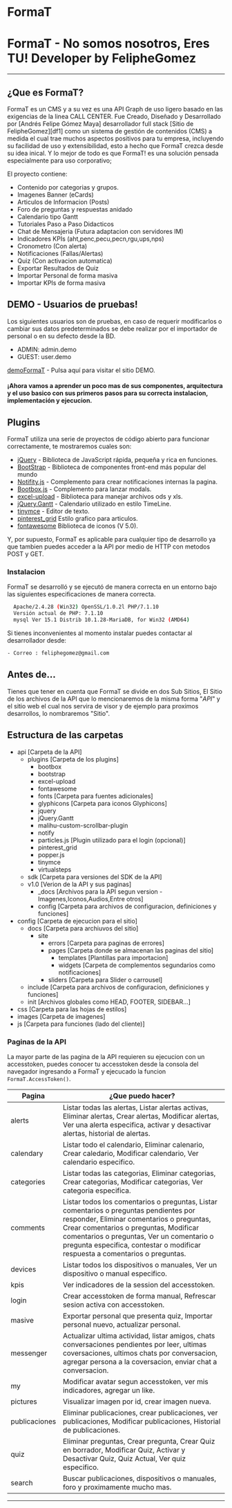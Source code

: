 # FormaT

# FormaT - No somos nosotros, Eres TU! Developer by FelipheGomez
---

## ¿Que es FormaT?
FormaT es un CMS y a su vez es una API Graph de uso ligero basado en las exigencias de la linea CALL CENTER. Fue Creado, Diseñado y Desarrollado por [Andrés Felipe Gómez Maya] desarrollador full stack [Sitio de FelipheGomez][df1] como un sistema de gestión de contenidos (CMS) a medida el cual trae muchos aspectos positivos para tu empresa, incluyendo su facilidad de uso y extensibilidad, esto a hecho que FormaT crezca desde su idea inical. Y lo mejor de todo es que FormaT! es una solución pensada especialmente para uso corporativo;

El proyecto contiene:
  - Contenido por categorias y grupos. 
  - Imagenes Banner (eCards)
  - Articulos de Informacion (Posts)
  - Foro de preguntas y respuestas anidado
  - Calendario tipo Gantt
  - Tutoriales Paso a Paso Didacticos
  - Chat de Mensajeria (Futura adaptacion con servidores IM)
  - Indicadores KPIs (aht,penc,pecu,pecn,rgu,ups,nps)
  - Cronometro (Con alerta)
  - Notificaciones (Fallas/Alertas)
  - Quiz (Con activacion automatica)
  - Exportar Resultados de Quiz
  - Importar Personal de forma masiva
  - Importar KPIs de forma masiva

## DEMO - Usuarios de pruebas!
Los siguientes usuarios son de pruebas, en caso de requerir modificarlos o cambiar sus datos predeterminados se debe realizar por el importador de personal o en su defecto desde la BD.
  - ADMIN: admin.demo
  - GUEST: user.demo

[demoFormaT] - Pulsa aquí para visitar el sitio DEMO.

#### ¡Ahora vamos a aprender un poco mas de sus **componentes**, **arquitectura** y el **uso basico** con sus primeros pasos para su correcta **instalacion**, **implementación** y **ejecucion**.

## Plugins
FormaT utiliza una serie de proyectos de código abierto para funcionar correctamente, te mostraremos cuales son:

* [jQuery] - Biblioteca de JavaScript rápida, pequeña y rica en funciones.
* [BootStrap] - Biblioteca de componentes front-end más popular del mundo
* [Notifity.js] - Complemento para crear notificaciones internas la pagina.
* [Bootbox.js] - Complemento para lanzar modals.
* [excel-upload] - Biblioteca para manejar archivos ods y xls.
* [jQuery.Gantt] - Calendario utilizado en estilo TimeLine.
* [tinymce] - Editor de texto.
* [pinterest_grid] Estilo grafico para articulos.
* [fontawesome] Biblioteca de iconos (V 5.0).

Y, por supuesto, FormaT es aplicable para cualquier tipo de desarrollo ya que tambien puedes acceder a la API por medio de HTTP con metodos POST y GET.

### Instalacion
FormaT se desarrolló y se ejecutó de manera correcta en un entorno bajo las siguientes especificaciones de manera correcta.

```sh
  Apache/2.4.28 (Win32) OpenSSL/1.0.2l PHP/7.1.10
  Versión actual de PHP: 7.1.10
  mysql Ver 15.1 Distrib 10.1.28-MariaDB, for Win32 (AMD64)
```

Si tienes inconvenientes al momento instalar puedes contactar al desarrollador desde:

```sh
- Correo : feliphegomez@gmail.com
```

## Antes de...
Tienes que tener en cuenta que FormaT se divide en dos Sub Sitios, El Sitio de los archivos de la API que lo mencionaremos de la misma forma "*API*" y el sitio web el cual nos servira de visor y de ejemplo para proximos desarrollos, lo nombraremos "Sitio".

## Estructura de las carpetas
 * api [Carpeta de la API]
    * plugins [Carpeta de los plugins]
        * bootbox
        * bootstrap
        * excel-upload
        * fontawesome
        * fonts [Carpeta para fuentes adicionales]
        * glyphicons [Carpeta para iconos Glyphicons]
        * jquery
        * jQuery.Gantt
        * malihu-custom-scrollbar-plugin
        * notify
        * particles.js [Plugin utilizado para el login (opcional)]
        * pinterest_grid
        * popper.js
        * tinymce
        * virtualsteps
    * sdk [Carpeta para versiones del SDK de la API]
    * v1.0 [Verion de la API y sus paginas]
        * _docs [Archivos para la API segun version - Imagenes,Iconos,Audios,Entre otros]
        * config [Carpeta para archivos de configuracion, definiciones y funciones]
 * config [Carpeta de ejecucion para el sitio]
    * docs [Carpeta para archiuvos del sitio]
        * site
            * errors [Carpeta para paginas de errores]
            * pages [Carpeta donde se almacenan las paginas del sitio]
                * templates [Plantillas para importacion]
                * widgets [Carpeta de complementos segundarios como notificaciones]
            * sliders [Carpeta para Slider o carrousel]
    * include [Carpeta para archivos de configuracion, definiciones y funciones]
    * init [Archivos globales como HEAD, FOOTER, SIDEBAR...]
 * css [Carpeta para las hojas de estilos]
 * images [Carpeta de imagenes]
 * js [Carpeta para funciones (lado del cliente)]

### Paginas de la API

La mayor parte de las pagina de la API requieren su ejecucion con un accesstoken, puedes conocer tu accesstoken desde la consola del navegador ingresando a FormaT y ejecucado la funcion `` FormaT.AccessToken() ``.

| Pagina | ¿Que puedo hacer? |
| ------ | ------ |
| alerts | Listar todas las alertas, Listar alertas activas, Eliminar alertas, Crear alertas, Modificar alertas, Ver una alerta especifica, activar y desactivar alertas, historial de alertas. |
| calendary | Listar todo el calendario, Eliminar calenario, Crear caledario, Modificar calendario, Ver calendario especifico. |
| categories | Listar todas las categorias, Eliminar categorias, Crear categorias, Modificar categorias, Ver categoria especifica. |
| comments | Listar todos los comentarios o preguntas, Listar comentarios o preguntas pendientes por responder, Eliminar comentarios o preguntas, Crear comentarios o preguntas, Modificar comentarios o preguntas, Ver un comentario o pregunta especifica, contestar o modificar respuesta a comentarios o preguntas. |
| devices | Listar todos los dispositivos o manuales, Ver un dispositivo o manual especifico. |
| kpis | Ver indicadores de la session del accesstoken. |
| login | Crear accesstoken de forma manual, Refrescar sesion activa con accesstoken. |
| masive | Exportar personal que presenta quiz, Importar personal nuevo, actualizar personal. |
| messenger | Actualizar ultima actividad, listar amigos, chats conversaciones pendientes por leer, ultimas coversaciones, ultimos chats por conversacion, agregar persona a la coversacion, enviar chat a conversacion. |
| my | Modificar avatar segun accesstoken, ver mis indicadores, agregar un like. |
| pictures | Visualizar imagen por id, crear imagen nueva. |
| publicaciones | Eliminar publicaciones, crear publicaciones, ver publicaciones, Modificar publicaciones, Historial de publicaciones. |
| quiz | Eliminar preguntas, Crear pregunta, Crear Quiz en borrador, Modificar Quiz, Activar y Desactivar Quiz, Quiz Actual, Ver quiz especifico. |
| search | Buscar publicaciones, dispositivos o manuales, foro y proximamente mucho mas. |
---

[jQuery]: <https://jquery.com/>
[BootStrap]: <http://getbootstrap.com/>
[Notifity.js]: <https://notifyjs.com/>
[Bootbox.js]: <http://bootboxjs.com/>
[excel-upload]: <https://github.com/PHPOffice/PHPExcel>
[jQuery.Gantt]: <http://taitems.github.io/jQuery.Gantt/>
[tinymce]: <https://www.tinymce.com/>
[pinterest_grid]: <https://github.com/ivmelo/jQuery-Pinterest-Grid>
[fontawesome]: <https://fontawesome.com>
[demoFormaT]: <https://intranet.ltsolucion.com>
